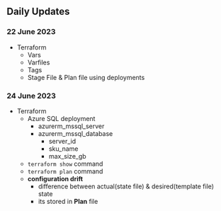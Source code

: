 Daily Updates
------------------

### 22 June 2023
* Terraform
  * Vars
  * Varfiles
  * Tags
  * Stage File & Plan file using deployments

### 24 June 2023
* Terraform
  * Azure SQL deployment
      * azurerm_mssql_server
      * azurerm_mssql_database
          * server_id
          * sku_name
          * max_size_gb
  * `terraform show` command
  * `terraform plan` command
  *  **configuration drift**
     * difference between actual(state file) & desired(template file) state
     * its stored in **Plan** file